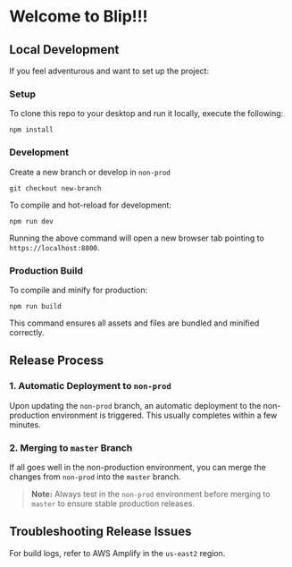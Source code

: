 # Welcome to Blip!!!

## Local Development

If you feel adventurous and want to set up the project:

### Setup

To clone this repo to your desktop and run it locally, execute the following:

```
npm install
```

### Development
Create a new branch or develop in `non-prod`
```
git checkout new-branch
```

To compile and hot-reload for development:


```
npm run dev
```
Running the above command will open a new browser tab pointing to `https://localhost:8000`.

### Production Build

To compile and minify for production:
```
npm run build
```
This command ensures all assets and files are bundled and minified correctly.

## Release Process

### 1. Automatic Deployment to `non-prod`

Upon updating the `non-prod` branch, an automatic deployment to the non-production environment is triggered. This usually completes within a few minutes.

### 2. Merging to `master` Branch

If all goes well in the non-production environment, you can merge the changes from `non-prod` into the `master` branch.

> **Note:** Always test in the `non-prod` environment before merging to `master` to ensure stable production releases.

## Troubleshooting Release Issues

For build logs, refer to AWS Amplify in the `us-east2` region.